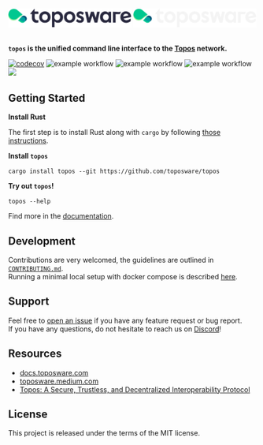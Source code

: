 <div id="top"></div>
<!-- PROJECT LOGO -->
<br />
<div align="right">

  <img src="./.github/assets/logo.png#gh-light-mode-only" alt="Logo" width="250">
  <img src="./.github/assets/logo_dark.png#gh-dark-mode-only" alt="Logo" width="250">

</div>

<br />

**`topos` is the unified command line interface to the [Topos](https://docs.toposware.com/general-overview) network.**

[![codecov](https://codecov.io/gh/toposware/topos/branch/main/graph/badge.svg?token=FOH2B2GRL9&style=flat)](https://codecov.io/gh/toposware/topos)
![example workflow](https://github.com/toposware/topos/actions/workflows/test.yml/badge.svg)
![example workflow](https://github.com/toposware/topos/actions/workflows/format.yml/badge.svg)
![example workflow](https://github.com/toposware/topos/actions/workflows/lint.yml/badge.svg)
[![](https://dcbadge.vercel.app/api/server/7HZ8F8ykBT?style=flat)](https://discord.gg/7HZ8F8ykBT)


## Getting Started

**Install Rust**

The first step is to install Rust along with `cargo` by following [those instructions](https://doc.rust-lang.org/book/ch01-01-installation.html#installing-rustup-on-linux-or-macos).

**Install `topos`**

```
cargo install topos --git https://github.com/toposware/topos
```

**Try out `topos`!**
```
topos --help
```

Find more in the [documentation](https://docs.toposware.com/).

## Development

Contributions are very welcomed, the guidelines are outlined in [`CONTRIBUTING.md`](./CONTRIBUTING.md).<br />
Running a minimal local setup with docker compose is described [here](`./tools/README.md`).

## Support

Feel free to [open an issue](https://github.com/toposware/topos/issues/new) if you have any feature request or bug report.<br />
If you have any questions, do not hesitate to reach us on [Discord](https://discord.gg/7HZ8F8ykBT)!

## Resources

- [docs.toposware.com](https://docs.toposware.com/)
- [toposware.medium.com](https://toposware.medium.com/)
- [Topos: A Secure, Trustless, and Decentralized
Interoperability Protocol](https://arxiv.org/pdf/2206.03481.pdf)

## License

This project is released under the terms of the MIT license.
